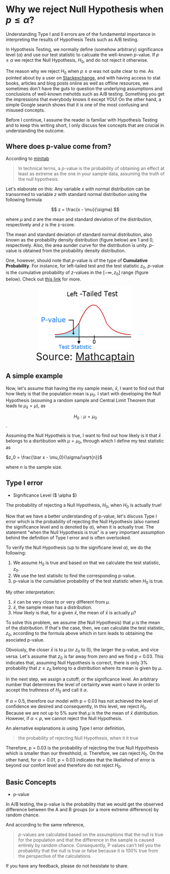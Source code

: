 <script type="text/x-mathjax-config"> MathJax.Hub.Config({ tex2jax: {inlineMath: [['$','$'], ['\\(','\\)']]} }); </script> <script src="https://cdnjs.cloudflare.com/ajax/libs/mathjax/2.7.0/MathJax.js?config=TeX-AMS-MML_HTMLorMML" type="text/javascript"></script>

# Why we reject Null Hypothesis when $p \leq \alpha$?

Understanding Type I and II errors are of the fundamental importance in interpreting the results of Hypothesis Tests such as A/B testing. 

In Hypothesis Testing, we normally define (somehow arbitrary) significance level ($\alpha$) and use our test statistic to calcuate the well-known $p$-value. If $p \leq \alpha$ we reject the Null Hypothesis, $H_0$, and do not reject it otherwise. 

The reason why we reject $H_0$ when $p \leq \alpha$ was not quite clear to me. As pointed about by a user on [Stackexchange](https://math.stackexchange.com/questions/582945/in-statistics-why-do-you-reject-the-null-hypothesis-when-the-p-value-is-less-th), and with having access to stat books, articles and blog posts online as well as offline resources, we sometimes don't have the guts to question the underlying assumptions and conclusions of well-known mehotds such as A/B testing. Something you get the impressions that everybody knows it  except YOU! On the other hand, a simple Google search shows that it is one of the most confusing and misused concepts.

Before I continue, I assume the reader is familiar with Hypothesis Testing and to keep this writing short, I only discuss few concepts that are crucial in understanding the outcome. 


## Where does p-value come from?

According to [minitab](http://blog.minitab.com/blog/adventures-in-statistics-2/how-to-correctly-interpret-p-values)
> In technical terms, a $p$-value is the probability of obtaining an effect at least as extreme as the one in your sample data, assuming the truth of the null hypothesis. 

Let's elaborate on this: Any variable $x$ with normal distribution can be transormed to variable $z$ with standard normal distribution using the following formula

$$
z = \frac{x - \mu}{\sigma}
$$

where $\mu$ and $\sigma$ are the mean and standard deviation of the distribution, respectively and $z$ is the z-score. 

The mean and standard deviation of standard normal distribution, also known as the probability density distribution (figure below) are 1 and 0, respectively. Also, the area aunder curve for the distribution is unity. $p$-value is obtained from the probability density distribution. 

One, however, should note that $p$-value is of the type of **Cumulative Probability**. For instance, for left-tailed test and the test statistic $z_0$, $p$-value is the cumulative probability of $z$-values in the $[-\infty, z_0]$ range (figure below). Check out [this link](http://www.fairlynerdy.com/normal-distribution-summary/) for more. 


<div style="text-align:center"><img src ="left-tailed-test.png" height="200" width="300"/><figcaption> <font size="6">Source: <a href="http://www.mathcaptain.com/statistics/p-value.html"> Mathcaptain</a></font></figcaption></div>


## A simple example

Now, let's assume that having the my sample mean, $\bar x$, I want to find out that how likely is that the population mean is $\mu_0$. I start with developing the Null Hypothesis (assuming a random sample and Central Limit Theorem that leads to $\mu_{\bar x} = \mu$), 
as 

$$H_0: \mu = \mu_0$$. 

Assuming the Null Hypotheis is true, I want to find out how likely is it that $\bar {x}$ belongs to a disrtibution with $\mu = \mu_0$, through which I define my test statistic as

$z_0 = \frac{\bar x - \mu_0}{\sigma/\sqrt{n}}$

where $n$ is the sample size. 




## Type I error

* Significance Level ($ \alpha $)

The probability of rejecting a Null Hypothesis, $H_0$, when $H_0$ is actually true!

Now that we have a better understanding of p-value, let's discuss Type I error which is the probability of rejecting the Null Hypothesis (also named the significance level and is denoted by $\alpha$), when it is actually true. The statement "when the Null Hypothesis is true" is a very important assumption behind the definition of Type I error and is often overlooked.

To verify the Null Hypothesis (up to the significane level $\alpha$), we do the following:
1. We assume $H_0$ is true and based on that we calculate the test statistic, $z_0$. 
2. We use the test statisitc to find the corresponding p-value. 
3. p-value is the cumulative probability of the test statistic when $H_0$ is true.

My other interpretation:
1. $\bar{x}$ can be very close to or very different from $\mu$. 
2. $\bar{x}$, the sample mean has a distribution. 
3. How likely is that, for a given $\bar{x}$, the mean of $\bar{x}$ is actually $\mu$?

To solve this problem, we assume (the Null Hypothesis) that $\mu$ is the mean of the distribution. If that's the case, then, we can calculate the test statistic, $z_0$, according to the formula above which in turn leads to obtaining the asociated p-value.  

Obvoiusly, the closer $\bar x$ is to $\mu$ (or  $z_0$ to 0), the larger the p-value, and vice versa. Let's assume that  $z_0$ is far away from zero and we find p = 0.03. This indicates that, assuming Null Hypothesis is correct, there is only 3% probability that  $z \leq z_0$ belong to a distribution where its mean is given by $\mu$. 

In the next step, we assign a cutoff; or the significance level. An arbitrary number that determines the level of certainty wwe want o have in order to accept the truthness of $H_0$ and call it $\alpha$. 

If $\alpha$ = 0.5, therefore our model with p = 0.03 has not achieved the level of confidence we desired and consequently, in this level, we reject $H_0$. Because we are not up to 5% sure that $\mu$ is the the mean of $\bar x$ distribution. However, if $\alpha < p$, we cannot reject the Null Hypothesis. 

An alernative explanations is using Type I error definition, 
> the probability of rejecting Null Hypothesis, when it it true

Therefore, p = 0.03 is the probability of rejecting the true Null Hypothesis which is smaller than our threshhold, $\alpha$. Therefore, we can reject $H_0$. On the other hand, for $\alpha = 0.01$, p = 0.03 indicates that the likeliehod of error is beyond our confort level and therefore do not reject $H_0$. 

## Basic Concepts

* p-value

In A/B testing, the p-value is the probability that we would get the observed difference between the A and B groups (or a more extreme difference) by random chance. 

And according to the same reference, 
> $p$-values are calculated based on the assumptions that the null is true for the population and that the difference in the sample is caused entirely by random chance. Consequently, P values can’t tell you the probability that the null is true or false because it is 100% true from the perspective of the calculations.



If you have any feedback, please do not hesistate to share.
